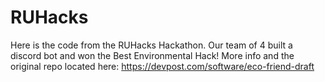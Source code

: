# RUHacks
Here is the code from the RUHacks Hackathon. Our team of 4 built a discord bot and won the Best Environmental Hack! More info and the original repo located here:  https://devpost.com/software/eco-friend-draft
